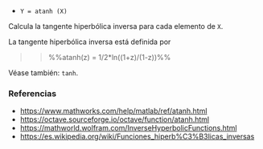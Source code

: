 * `Y = atanh (X)`

Calcula la tangente hiperbólica inversa para cada elemento de `X`.

La tangente hiperbólica inversa está definida por

>> %%atanh(z) = 1/2*ln((1+z)/(1-z))%%

Véase también: `tanh`.

### Referencias

* https://www.mathworks.com/help/matlab/ref/atanh.html
* https://octave.sourceforge.io/octave/function/atanh.html
* https://mathworld.wolfram.com/InverseHyperbolicFunctions.html
* https://es.wikipedia.org/wiki/Funciones_hiperb%C3%B3licas_inversas
